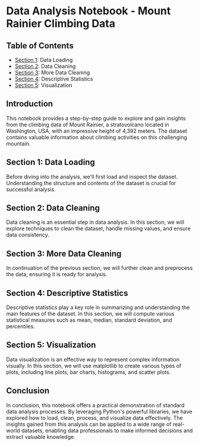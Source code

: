 # Data Analysis Notebook - Mount Rainier Climbing Data

## Table of Contents

- [Section 1](#section-1): Data Loading
- [Section 2](#section-2): Data Cleaning
- [Section 3](#section-3): More Data Cleaning
- [Section 4](#section-4): Descriptive Statistics
- [Section 5](#section-5): Visualization

## Introduction

This notebook provides a step-by-step guide to explore and gain insights from the climbing data of Mount Rainier, a stratovolcano located in Washington, USA, with an impressive height of 4,392 meters. The dataset contains valuable information about climbing activities on this challenging mountain.

## Section 1: Data Loading

Before diving into the analysis, we'll first load and inspect the dataset. Understanding the structure and contents of the dataset is crucial for successful analysis.

## Section 2: Data Cleaning

Data cleaning is an essential step in data analysis. In this section, we will explore techniques to clean the dataset, handle missing values, and ensure data consistency.

## Section 3: More Data Cleaning

In continuation of the previous section, we will further clean and preprocess the data, ensuring it is ready for analysis.

## Section 4: Descriptive Statistics

Descriptive statistics play a key role in summarizing and understanding the main features of the dataset. In this section, we will compute various statistical measures such as mean, median, standard deviation, and percentiles.

## Section 5: Visualization

Data visualization is an effective way to represent complex information visually. In this section, we will use matplotlib to create various types of plots, including line plots, bar charts, histograms, and scatter plots.

## Conclusion

In conclusion, this notebook offers a practical demonstration of standard data analysis processes. By leveraging Python's powerful libraries, we have explored how to load, clean, process, and visualize data effectively. The insights gained from this analysis can be applied to a wide range of real-world datasets, enabling data professionals to make informed decisions and extract valuable knowledge.


